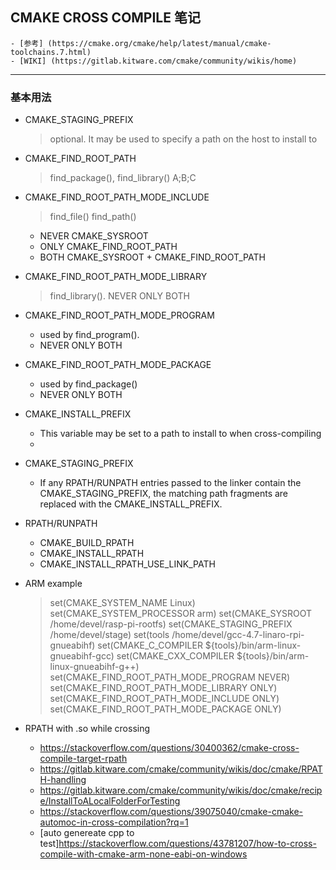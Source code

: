 
## CMAKE CROSS COMPILE 笔记

    - [参考] (https://cmake.org/cmake/help/latest/manual/cmake-toolchains.7.html)
    - [WIKI] (https://gitlab.kitware.com/cmake/community/wikis/home)
  
-------------
### 基本用法
  - CMAKE_STAGING_PREFIX
    > optional. It may be used to specify a path on the host to install to
 
  - CMAKE_FIND_ROOT_PATH
    >  find_package(), find_library()
    >  A;B;C

  - CMAKE_FIND_ROOT_PATH_MODE_INCLUDE
    > find_file() find_path()
    - NEVER  CMAKE_SYSROOT
    - ONLY  CMAKE_FIND_ROOT_PATH
    - BOTH  CMAKE_SYSROOT + CMAKE_FIND_ROOT_PATH
  
  - CMAKE_FIND_ROOT_PATH_MODE_LIBRARY
    > find_library().
    > NEVER ONLY BOTH

  - CMAKE_FIND_ROOT_PATH_MODE_PROGRAM
    - used by find_program().
    - NEVER ONLY BOTH
  
  - CMAKE_FIND_ROOT_PATH_MODE_PACKAGE
    - used by find_package()
    - NEVER ONLY BOTH

  - CMAKE_INSTALL_PREFIX
    - This variable may be set to a path to install to when cross-compiling
    - 
  - CMAKE_STAGING_PREFIX
    - If any RPATH/RUNPATH entries passed to the linker contain the CMAKE_STAGING_PREFIX, the matching path fragments are replaced with the CMAKE_INSTALL_PREFIX.
  
  - RPATH/RUNPATH 
    - CMAKE_BUILD_RPATH
    - CMAKE_INSTALL_RPATH
    - CMAKE_INSTALL_RPATH_USE_LINK_PATH
  
  - ARM example
    > set(CMAKE_SYSTEM_NAME Linux)
    > set(CMAKE_SYSTEM_PROCESSOR arm)
    > set(CMAKE_SYSROOT /home/devel/rasp-pi-rootfs)
    > set(CMAKE_STAGING_PREFIX /home/devel/stage)
    > set(tools /home/devel/gcc-4.7-linaro-rpi-gnueabihf)
    > set(CMAKE_C_COMPILER ${tools}/bin/arm-linux-gnueabihf-gcc)
    > set(CMAKE_CXX_COMPILER ${tools}/bin/arm-linux-gnueabihf-g++)
    > set(CMAKE_FIND_ROOT_PATH_MODE_PROGRAM NEVER)
    > set(CMAKE_FIND_ROOT_PATH_MODE_LIBRARY ONLY)
    > set(CMAKE_FIND_ROOT_PATH_MODE_INCLUDE ONLY)
    > set(CMAKE_FIND_ROOT_PATH_MODE_PACKAGE ONLY)

  - RPATH  with .so while crossing
    - https://stackoverflow.com/questions/30400362/cmake-cross-compile-target-rpath
    - https://gitlab.kitware.com/cmake/community/wikis/doc/cmake/RPATH-handling
    - https://gitlab.kitware.com/cmake/community/wikis/doc/cmake/recipe/InstallToALocalFolderForTesting
    - https://stackoverflow.com/questions/39075040/cmake-cmake-automoc-in-cross-compilation?rq=1
    -  [auto genereate cpp to test]https://stackoverflow.com/questions/43781207/how-to-cross-compile-with-cmake-arm-none-eabi-on-windows
   
